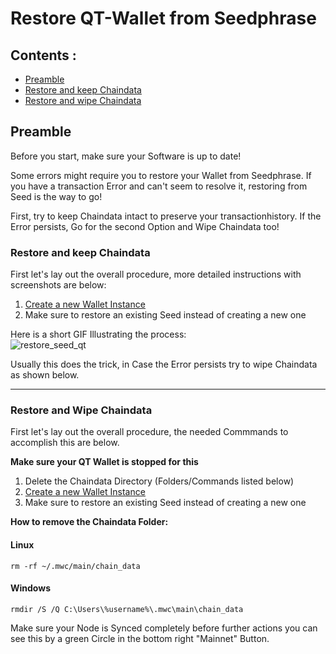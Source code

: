 
# Restore QT-Wallet from Seedphrase 


## Contents : 
  * [Preamble](#preamble)
  * [Restore and keep Chaindata](#Restore-and-keep-Chaindata)
  * [Restore and wipe Chaindata](#Restore-and-wipe-Chaindata)
	
## Preamble
Before you start, make sure your Software is up to date!

Some errors might require you to restore your Wallet from Seedphrase.
If you have a transaction Error and can't seem to resolve it, restoring from Seed is the way to go!

First, try to keep Chaindata intact to preserve your transactionhistory.
If the Error persists, Go for the second Option and Wipe Chaindata too!

 
 ### Restore and keep Chaindata 
 
 First let's lay out the overall procedure, more detailed instructions with screenshots are below:
 
 1) [Create a new Wallet Instance](create_Instance_qt-wallet.md)
 2) Make sure to restore an existing Seed instead of creating a new one
 
 Here is a short GIF Illustrating the process:  <br />
![restore_seed_qt](/static/img/restore_seed_qt-wallet.gif "restore_seed_qt")
 
 Usually this does the trick, in Case the Error persists try to wipe Chaindata as shown below.
 
 
------

 ### Restore and Wipe Chaindata 
  
  First let's lay out the overall procedure, the needed Commmands to accomplish this are below.
  
   **Make sure your QT Wallet is stopped for this**
   
 1) Delete the Chaindata Directory (Folders/Commands listed below)
 2) [Create a new Wallet Instance](create_Instance_qt-wallet.md)
 3) Make sure to restore an existing Seed instead of creating a new one
 

 **How to remove the Chaindata Folder:** 
 
 #### Linux

 `rm -rf ~/.mwc/main/chain_data`

 #### Windows
 
 `rmdir /S /Q C:\Users\%username%\.mwc\main\chain_data`

 Make sure your Node is Synced completely before further actions you can see this by a green Circle in the bottom right "Mainnet" Button.
 
 
 


